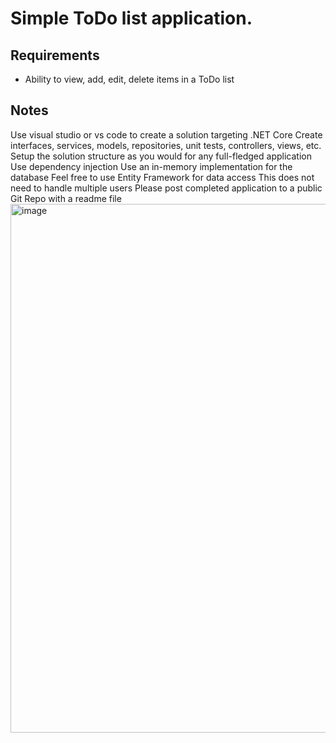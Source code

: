 # Simple ToDo list application.
## Requirements
* Ability to view, add, edit, delete items in a ToDo list
## Notes
 Use visual studio or vs code to create a solution targeting .NET Core
 Create interfaces, services, models, repositories, unit tests, controllers, views, etc.
 Setup the solution structure as you would for any full-fledged application
 Use dependency injection
 Use an in-memory implementation for the database
 Feel free to use Entity Framework for data access
 This does not need to handle multiple users
 Please post completed application to a public Git Repo with a readme file
<img width="846" alt="image" src="https://user-images.githubusercontent.com/5769233/151856976-5b2756c5-0cc0-4415-9a36-c3992f768177.png">
